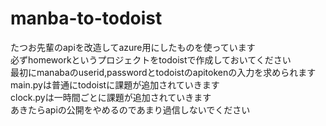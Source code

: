 # manba-to-todoist
たつお先輩のapiを改造してazure用にしたものを使っています  
必ずhomeworkというプロジェクトをtodoistで作成しておいてください  
最初にmanabaのuserid,passwordとtodoistのapitokenの入力を求められます  
main.pyは普通にtodoistに課題が追加されていきます  
clock.pyは一時間ごとに課題が追加されていきます  
あきたらapiの公開をやめるのであまり過信しないでください
